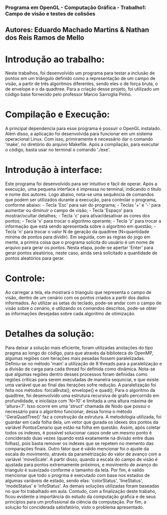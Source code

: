 ### Programa em OpenGL - Computação Gráfica - Trabalho1: Campo de visão e testes de colisões

## Autores: Eduardo Machado Martins & Nathan dos Reis Ramos de Mello

# Introdução ao trabalho:
Neste trabalhos, foi desenvolvido um programa para testar a inclusão de pontos em um triângulo definido como a representação de um campo de visão, a partir de três algorítmos diferentes, sendo eles o de força bruta, o de envelope e o da quadtree. Para a criação desse projeto, foi utilizado um código base fornecido pelo professor Marcio Sarroglia Pinho.

# Compilação e Execução:
A principal dependencia para esse programa é possuir o OpenGL instalado. Além disso, a aplicação foi desenvolvida para funcionar em um sistema operacional Linux. Com isso, primiramente é necessário dar o comando 'make', no diretório do arquivo Makefile. Após a compilação, para executar o código, basta usar no terminal o comando './exe'.

# Introdução à interface:
Este programa foi desenvolvido para ser intuitivo e fácil de operar. Após a execução, uma pequena interface é impressa no terminal, indicando o titulo e nome dos autores. Logo abaixo, nota-se uma sequência de comandos que podem ser utilizados durante a execução, para controlar o programa, conforme abaixo:
    - Tecla 'Esc' para sair do programa;
    - Teclas '+' e '-' para aumentar ou diminuir o campo de visão;
    - Tecla 'Espaço' para mostrar/ocultar detalhes;
    - Tecla 'c' para ativar/desativar as cores dos pontos;
    - Tecla 'x' para trocar o algoritmo operante;
    - Tecla 'z' para trocar a informação que está sendo apresentada sobre o algoritmo em questão;
    - Tecla 'n' para trocar o valor N de geração da quadtree (N=quantidade minima de pontos para dividir).
Em seguida, com as regras do jogo em mente, a primira coisa que o programa solicita do usuário é um nome de arquivo para gerar os pontos. Nesta etapa, pode-se apertar 'Enter' para gerar pontos aleatórios, neste caso, ainda será solicitado a quantidade de pontos aleatórios para gerar.

# Controle:
Ao carregar a tela, ela mostrará o triangulo que representa o campo de visão, dentro de um cenário com os pontos criados a partir dos dados informados. Ao utilizar as setas do teclado, pode-se andar com o campo de visão sobre o cenário, e utilizando os comandos descritos, pode-se obter as informações desejadas sobre cada algoritmo de otimização.

# Detalhes da solução:
Para deixar a solução mais eficiente, foram utilizadas anotações do tipo pragma ao longo do código, para que através da biblioteca do OpenMP, algumas regiões com iterações mais pesadas fossem paralelizadas. Definiu-se no método 'main' a utilização de 8 threads para a paralelização e a divisão de carga para cada thread foi definida como dinâmica. Nota-se que algumas regiões dentro desses processos foram definidas como regiões críticas para serem executadas de maneira sequncial, e que existe uma variável que ao final das iterações sofre redução. A paralelização foi feita nos métodos: forcaBruta(), envelope() e quad();
Para o algoritmo da quadtree, foi desenvolvido uma estrutura recursiva de grafo percorrido em profundidade, e inicilaiza com 'N=10' e limitada a uma altura máxima de 'altura<7'. Isso ocorre em uma 'struct' chamada de Nodo que possui o necessário para o algoritmo funcionar, dessa forma o método 'GeraQuadTree()' faz a construção da estrutura. A metodologia utilizada, foi guardar em cada folha dela, um vetor que gurada os idexes dos pontos da variável PontosCenario que estão na folha em questão. Assim, após coletar todos os indexes, é possível solucionar casos onde um mesmo ponto é conciderado duas vezes (quando está exatamente na divisão entre duas folhas), pois basta remover os indexes que se repetem no memento das comparações finais.
Outro fator que é váido mencionar foi o ajuste da escala do movimento, através da parametrização do valor de avanço com a variável 'moveScale'. A partir disso, quando a escala do campo de visão é ajustada para pontos extremamente próximos, e movimento de avanço do triangulo é suavizado conforme o tamanho da tela.
Por fim, é valido mencionar que todo o progrma é executado com base nos estados de algumas variáveis de estado, sendo elas: 'colorStatus', 'lineStatus', 'modeStatus' e 'infoStatus'. As demais soluções utilizadas foram baseadas no que foi trabalhado em aula.
Contudo, com a finalização deste trabaho, ficou evidente a importância do estudo da computação grafica e de seus princípios para um profissional da ciência da computação. Por fim, a solução foi conciderada satisfatório, visto o problema apresentado.